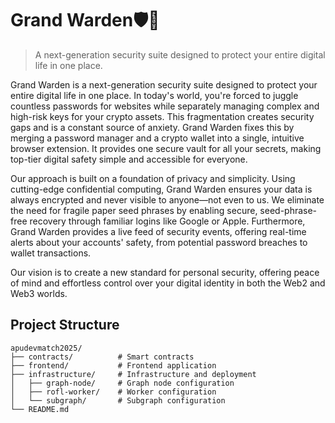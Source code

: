 # Grand Warden🛡️👑

> A next-generation security suite designed to protect your entire digital life in one place.

Grand Warden is a next-generation security suite designed to protect your entire digital life in one place. In today's world, you're forced to juggle countless passwords for websites while separately managing complex and high-risk keys for your crypto assets. This fragmentation creates security gaps and is a constant source of anxiety. Grand Warden fixes this by merging a password manager and a crypto wallet into a single, intuitive browser extension. It provides one secure vault for all your secrets, making top-tier digital safety simple and accessible for everyone.

Our approach is built on a foundation of privacy and simplicity. Using cutting-edge confidential computing, Grand Warden ensures your data is always encrypted and never visible to anyone—not even to us. We eliminate the need for fragile paper seed phrases by enabling secure, seed-phrase-free recovery through familiar logins like Google or Apple. Furthermore, Grand Warden provides a live feed of security events, offering real-time alerts about your accounts' safety, from potential password breaches to wallet transactions.

Our vision is to create a new standard for personal security, offering peace of mind and effortless control over your digital identity in both the Web2 and Web3 worlds.

## Project Structure

```
apudevmatch2025/
├── contracts/          # Smart contracts
├── frontend/           # Frontend application
├── infrastructure/     # Infrastructure and deployment
│   ├── graph-node/     # Graph node configuration
│   ├── rofl-worker/    # Worker configuration
│   └── subgraph/       # Subgraph configuration
└── README.md
```
